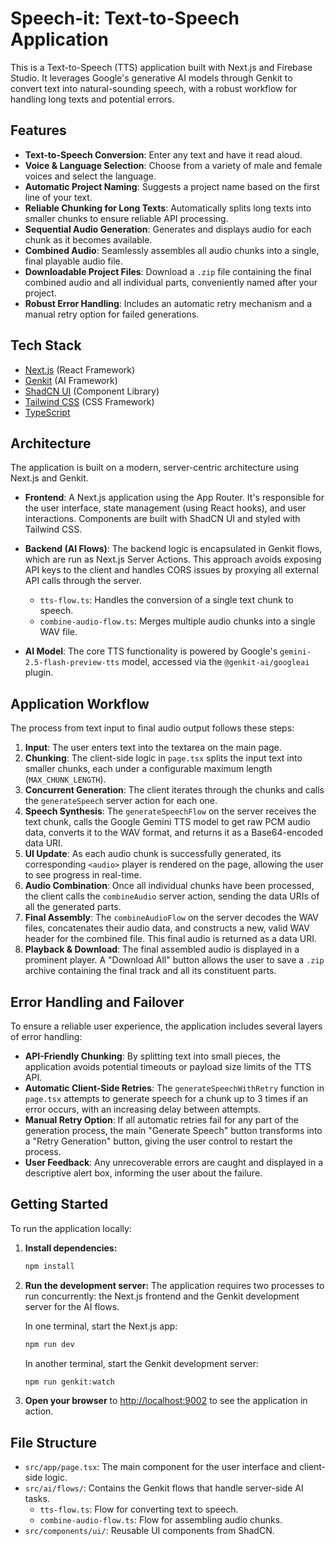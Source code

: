 # Speech-it: Text-to-Speech Application

This is a Text-to-Speech (TTS) application built with Next.js and Firebase Studio. It leverages Google's generative AI models through Genkit to convert text into natural-sounding speech, with a robust workflow for handling long texts and potential errors.

## Features

- **Text-to-Speech Conversion**: Enter any text and have it read aloud.
- **Voice & Language Selection**: Choose from a variety of male and female voices and select the language.
- **Automatic Project Naming**: Suggests a project name based on the first line of your text.
- **Reliable Chunking for Long Texts**: Automatically splits long texts into smaller chunks to ensure reliable API processing.
- **Sequential Audio Generation**: Generates and displays audio for each chunk as it becomes available.
- **Combined Audio**: Seamlessly assembles all audio chunks into a single, final playable audio file.
- **Downloadable Project Files**: Download a `.zip` file containing the final combined audio and all individual parts, conveniently named after your project.
- **Robust Error Handling**: Includes an automatic retry mechanism and a manual retry option for failed generations.

## Tech Stack

- [Next.js](https://nextjs.org/) (React Framework)
- [Genkit](https://firebase.google.com/docs/genkit) (AI Framework)
- [ShadCN UI](https://ui.shadcn.com/) (Component Library)
- [Tailwind CSS](https://tailwindcss.com/) (CSS Framework)
- [TypeScript](https://www.typescriptlang.org/)

## Architecture

The application is built on a modern, server-centric architecture using Next.js and Genkit.

- **Frontend**: A Next.js application using the App Router. It's responsible for the user interface, state management (using React hooks), and user interactions. Components are built with ShadCN UI and styled with Tailwind CSS.

- **Backend (AI Flows)**: The backend logic is encapsulated in Genkit flows, which are run as Next.js Server Actions. This approach avoids exposing API keys to the client and handles CORS issues by proxying all external API calls through the server.
  - `tts-flow.ts`: Handles the conversion of a single text chunk to speech.
  - `combine-audio-flow.ts`: Merges multiple audio chunks into a single WAV file.

- **AI Model**: The core TTS functionality is powered by Google's `gemini-2.5-flash-preview-tts` model, accessed via the `@genkit-ai/googleai` plugin.

## Application Workflow

The process from text input to final audio output follows these steps:

1.  **Input**: The user enters text into the textarea on the main page.
2.  **Chunking**: The client-side logic in `page.tsx` splits the input text into smaller chunks, each under a configurable maximum length (`MAX_CHUNK_LENGTH`).
3.  **Concurrent Generation**: The client iterates through the chunks and calls the `generateSpeech` server action for each one.
4.  **Speech Synthesis**: The `generateSpeechFlow` on the server receives the text chunk, calls the Google Gemini TTS model to get raw PCM audio data, converts it to the WAV format, and returns it as a Base64-encoded data URI.
5.  **UI Update**: As each audio chunk is successfully generated, its corresponding `<audio>` player is rendered on the page, allowing the user to see progress in real-time.
6.  **Audio Combination**: Once all individual chunks have been processed, the client calls the `combineAudio` server action, sending the data URIs of all the generated parts.
7.  **Final Assembly**: The `combineAudioFlow` on the server decodes the WAV files, concatenates their audio data, and constructs a new, valid WAV header for the combined file. This final audio is returned as a data URI.
8.  **Playback & Download**: The final assembled audio is displayed in a prominent player. A "Download All" button allows the user to save a `.zip` archive containing the final track and all its constituent parts.

## Error Handling and Failover

To ensure a reliable user experience, the application includes several layers of error handling:

- **API-Friendly Chunking**: By splitting text into small pieces, the application avoids potential timeouts or payload size limits of the TTS API.
- **Automatic Client-Side Retries**: The `generateSpeechWithRetry` function in `page.tsx` attempts to generate speech for a chunk up to 3 times if an error occurs, with an increasing delay between attempts.
- **Manual Retry Option**: If all automatic retries fail for any part of the generation process, the main "Generate Speech" button transforms into a "Retry Generation" button, giving the user control to restart the process.
- **User Feedback**: Any unrecoverable errors are caught and displayed in a descriptive alert box, informing the user about the failure.

## Getting Started

To run the application locally:

1.  **Install dependencies:**
    ```bash
    npm install
    ```

2.  **Run the development server:**
    The application requires two processes to run concurrently: the Next.js frontend and the Genkit development server for the AI flows.

    In one terminal, start the Next.js app:
    ```bash
    npm run dev
    ```

    In another terminal, start the Genkit development server:
    ```bash
    npm run genkit:watch
    ```

3.  **Open your browser** to [http://localhost:9002](http://localhost:9002) to see the application in action.

## File Structure

- `src/app/page.tsx`: The main component for the user interface and client-side logic.
- `src/ai/flows/`: Contains the Genkit flows that handle server-side AI tasks.
  - `tts-flow.ts`: Flow for converting text to speech.
  - `combine-audio-flow.ts`: Flow for assembling audio chunks.
- `src/components/ui/`: Reusable UI components from ShadCN.
